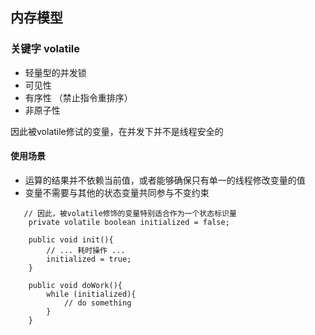 ## 内存模型

### 关键字 volatile
 - 轻量型的并发锁
 - 可见性
 - 有序性 （禁止指令重排序）
 - 非原子性 
 
因此被volatile修试的变量，在并发下并不是线程安全的

#### 使用场景 
 - 运算的结果并不依赖当前值，或者能够确保只有单一的线程修改变量的值 
 - 变量不需要与其他的状态变量共同参与不变约束
 
 ```
    // 因此，被volatile修饰的变量特别适合作为一个状态标识量
     private volatile boolean initialized = false;
 
     public void init(){
         // ... 耗时操作 ...
         initialized = true;
     }
 
     public void doWork(){
         while (initialized){
             // do something
         }
     }
```
 
  